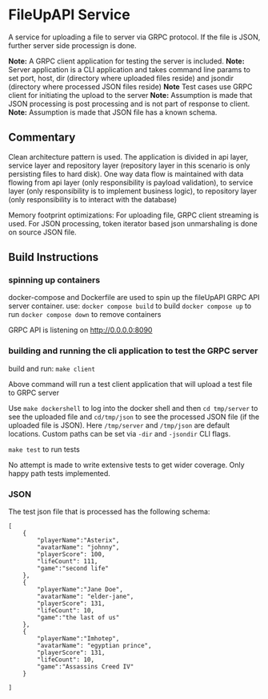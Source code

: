 # FileUpAPI Service  
A service for uploading a file to server via GRPC protocol. If the file is JSON, further server side processign is done.

**Note:** A GRPC client application for testing the server is included. 
**Note:** Server application is a CLI application and takes command line params to set port, host, dir (directory where uploaded files reside) and jsondir (directory where processed JSON files reside)
**Note** Test cases use GRPC client for initiating the upload to the server 
**Note:** Assumption is made that JSON processing is post processing and is not part of response to client.
**Note:** Assumption is made that JSON file has a known schema.

## Commentary
Clean architecture pattern is used. The application is divided in api layer, service layer and repository layer (repository layer in this scenario is only persisting files to hard disk). One way data flow is maintained with data flowing from api layer (only responsibility is payload validation), to service layer (only responsibility is to implement business logic), to repository layer (only responsibility is to interact with the database)

Memory footprint optimizations:
For uploading file, GRPC client streaming is used.
For JSON processing, token iterator based json unmarshaling is done on source JSON file.

## Build Instructions

### spinning up containers
docker-compose and Dockerfile are used to spin up the fileUpAPI GRPC API server container.
use: 
`docker compose build` to build
`docker compose up` to run
`docker compose down` to remove containers

GRPC API is listening on http://0.0.0.0:8090

### building and running the cli application to test the GRPC server
build and run: `make client`

Above command will run a test client application that will upload a test file to GRPC server

Use `make dockershell` to log into the docker shell and then `cd tmp/server` to see the uploaded file and `cd/tmp/json` to see the processed JSON file (if the uploaded file is JSON). Here `/tmp/server` and `/tmp/json` are default locations. Custom paths can be set via `-dir` and `-jsondir` CLI flags. 

`make test` to run tests

No attempt is made to write extensive tests to get wider coverage. Only happy path tests implemented.

### JSON 
The test json file that is processed has the following schema:
```
[
    {
        "playerName":"Asterix",
        "avatarName": "johnny",
        "playerScore": 100,
        "lifeCount": 111,
        "game":"second life"
    },
    {
        "playerName":"Jane Doe",
        "avatarName": "elder-jane",
        "playerScore": 131,
        "lifeCount": 10,
        "game":"the last of us"
    },
    {
        "playerName":"Imhotep",
        "avatarName": "egyptian prince",
        "playerScore": 131,
        "lifeCount": 10,
        "game":"Assassins Creed IV"
    }

]
```

